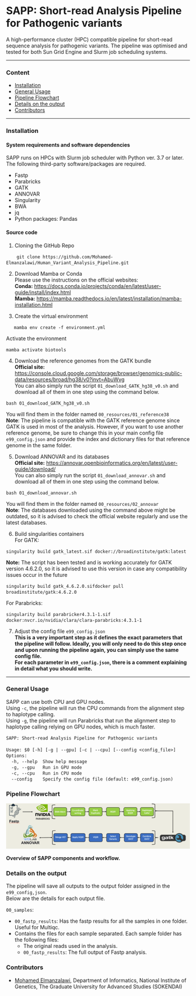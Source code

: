 # SAPP: Short-read Analysis Pipeline for Pathogenic variants 

A high-performance cluster (HPC) compatible pipeline for short-read sequence analysis for pathogenic variants.
The pipeline was optimised and tested for both Sun Grid Engine and Slurm job scheduling systems.

---

### Content

  - [Installation](#installation)
  - [General Usage](#general-usage)
  - [Pipeline Flowchart](#pipeline-flowchart)
  - [Details on the output](#details-on-the-output)
  - [Contributors](#contributors)

---

### Installation

#### System requirements and software dependencies
SAPP runs on HPCs with Slurm job scheduler with Python ver. 3.7 or later. 
The following third-party software/packages are required.  
- Fastp
- Parabricks  
- GATK 
- ANNOVAR
- Singularity
- BWA
- jq 
- Python packages: Pandas
  
#### Source code

1. Cloning the GitHub Repo
```
    git clone https://github.com/Mohamed-Elmanzalawi/Human_Variant_Analysis_Pipeline.git
```
  
2. Download Mamba or Conda  
   Please use the instructions on the official websites:  
   **Conda:** https://docs.conda.io/projects/conda/en/latest/user-guide/install/index.html  
   **Mamba:** https://mamba.readthedocs.io/en/latest/installation/mamba-installation.html  
   
4. Create the virtual environment
```
   mamba env create -f environment.yml
```
Activate the environment
```
mamba activate biotools 
```

4. Download the reference genomes from the GATK bundle  
   **Official site:** https://console.cloud.google.com/storage/browser/genomics-public-data/resources/broad/hg38/v0?invt=AbuWvg  
   You can also simply run the script ```01_download_GATK_hg38_v0.sh``` and download all of them in one step using the command below.
```
bash 01_download_GATK_hg38_v0.sh
```
You will find them in the folder named ```00_resources/01_reference38```  
**Note**: The pipeline is compatible with the GATK reference genome since GATK is used in most of the analysis. However, if you want to use another reference genome, be sure to change this in your main config file ```e99_config.json``` and provide the index and dictionary files for that reference genome in the same folder.
  
5. Download ANNOVAR and its databases  
   **Official site:** https://annovar.openbioinformatics.org/en/latest/user-guide/download/  
   You can also simply run the script ```01_download_annovar.sh``` and download all of them in one step using the command below.   
```
bash 01_download_annovar.sh
```
You will find them in the folder named ```00_resources/02_annovar```  
**Note**: The databases downloaded using the command above might be outdated, so it is advised to check the official website regularly and use the latest databases.

6. Build singularities containers  
For GATK:
```
singularity build gatk_latest.sif docker://broadinstitute/gatk:latest
```
**Note:** The script has been tested and is working accurately for GATK version 4.6.2.0, so it is advised to use this version in case any compatibility issues occur in the future
```
singularity build gatk_4.6.2.0.sifdocker pull broadinstitute/gatk:4.6.2.0
```

For Parabricks:
```
singularity build parabricker4.3.1-1.sif docker:nvcr.io/nvidia/clara/clara-parabricks:4.3.1-1
```

7. Adjust the config file `e99_config.json`  
   **This is a very important step as it defines the exact parameters that the pipeline will follow. Ideally, you will only need to do this step once and upon running the pipeline again, you can simply use the same config file.  
   For each parameter in `e99_config.json`, there is a comment explaining in detail what you should write.**

---

### General Usage  
SAPP can use both CPU and GPU nodes.  
Using `-c`, the pipeline will run the CPU commands from the alignment step to haplotype calling.  
Using `-g`, the pipeline will run Parabricks that run the alignment step to haplotype calling relying on GPU nodes, which is much faster.  
```
SAPP: Short-read Analysis Pipeline for Pathogenic variants 

Usage: $0 [-h] [-g | --gpu] [-c | --cpu] [--config <config_file>]
Options:
  -h, --help  Show help message
  -g, --gpu   Run in GPU mode 
  -c, --cpu   Run in CPU mode 
  --config    Specify the config file (default: e99_config.json)
```

### Pipeline Flowchart   
![pipeline flowchart](./Pipeline-Flowchart.png)

**Overview of SAPP components and workflow.** 

### Details on the output

The pipeline will save all outputs to the output folder assigned in the `e99_config,json`.  
Below are the details for each output file.  

`00_samples`:  
* `00_fastp_results`: Has the fastp results for all the samples in one folder. Useful for Multiqc.
* Contains the files for each sample separated. Each sample folder has the following files:
  - The original reads used in the analysis.
  - `00_fastp_results`: The full output of Fastp analysis.


### Contributors  

* [Mohamed Elmanzalawi](https://github.com/Mohamed-Elmanzalawi), Department of Informatics, National Institute of Genetics, The Graduate University for Advanced Studies (SOKENDAI) 


